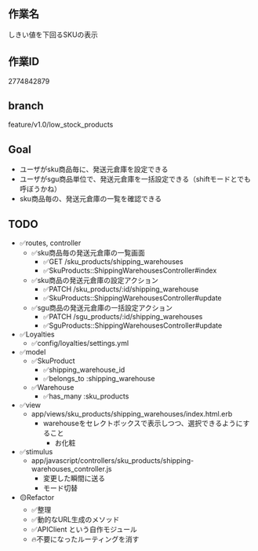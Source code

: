 ## 作業名
しきい値を下回るSKUの表示

## 作業ID
2774842879

## branch
feature/v1.0/low_stock_products

## Goal
- ユーザがsku商品毎に、発送元倉庫を設定できる
- ユーザがsgu商品単位で、発送元倉庫を一括設定できる（shiftモードとでも呼ぼうかね）
- sku商品毎の、発送元倉庫の一覧を確認できる

## TODO
- ✅routes, controller
  - ✅sku商品毎の発送元倉庫の一覧画面
    - ✅GET /sku_products/shipping_warehouses
    - ✅SkuProducts::ShippingWarehousesController#index
  - ✅sku商品の発送元倉庫の設定アクション
    - ✅PATCH /sku_products/:id/shipping_warehouse
    - ✅SkuProducts::ShippingWarehousesController#update
  - ✅sgu商品の発送元倉庫の一括設定アクション
    - ✅PATCH /sgu_products/:id/shipping_warehouses
    - ✅SguProducts::ShippingWarehousesController#update
- ✅Loyalties
  - ✅config/loyalties/settings.yml
- ✅model
  - ✅SkuProduct
    - ✅shipping_warehouse_id
    - ✅belongs_to :shipping_warehouse
  - ✅Warehouse
    - ✅has_many :sku_products
- ✅view
  - app/views/sku_products/shipping_warehouses/index.html.erb
    - warehouseをセレクトボックスで表示しつつ、選択できるようにすること
      - お化粧
- ✅stimulus
  - app/javascript/controllers/sku_products/shipping-warehouses_controller.js
    - 変更した瞬間に送る
    - モード切替
- 🟡Refactor
  - ✅整理
  - ✅動的なURL生成のメソッド
  - ✅APIClient という自作モジュール
  - 🔥不要になったルーティングを消す


